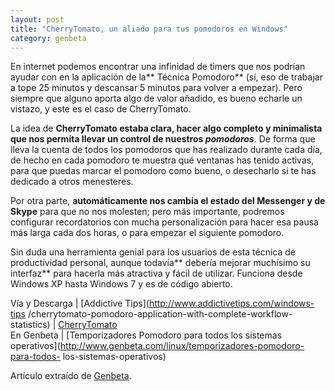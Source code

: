 ```yaml
---
layout: post
title: "CherryTomato, un aliado para tus pomodoros en Windows"
category: genbeta
---
```




En internet podemos encontrar una infinidad de timers que nos podrían ayudar
con en la aplicación de la** Técnica Pomodoro** (sí, eso de trabajar a tope 25
minutos y descansar 5 minutos para volver a empezar). Pero siempre que alguno
aporta algo de valor añadido, es bueno echarle un vistazo, y este es el caso
de CherryTomato.

La idea de **CherryTomato estaba clara, hacer algo completo y minimalista que
nos permita llevar un control de nuestros _pomodoros_**. De forma que lleva la
cuenta de todos los pomodoros que has realizado durante cada día, de hecho en
cada pomodoro te muestra qué ventanas has tenido activas, para que puedas
marcar el pomodoro como bueno, o desecharlo si te has dedicado a otros
menesteres.  
  
Por otra parte, **automáticamente nos cambia el estado del Messenger y de
Skype** para que no nos molesten; pero más importante, podremos configurar
recordatorios con mucha personalización para hacer esa pausa más larga cada
dos horas, o para empezar el siguiente pomodoro.

Sin duda una herramienta genial para los usuarios de esta técnica de
productividad personal, aunque todavía** debería mejorar muchísimo su
interfaz** para hacerla más atractiva y fácil de utilizar. Funciona desde
Windows XP hasta Windows 7 y es de código abierto.

Vía y Descarga | [Addictive Tips](http://www.addictivetips.com/windows-tips
/cherrytomato-pomodoro-application-with-complete-workflow-statistics) |
[CherryTomato](http://www.beatpoints.com/cherrytomato/)  
En Genbeta | [Temporizadores Pomodoro para todos los sistemas
operativos](http://www.genbeta.com/linux/temporizadores-pomodoro-para-todos-
los-sistemas-operativos)

Artículo extraído de [Genbeta](http://www.genbeta.com).